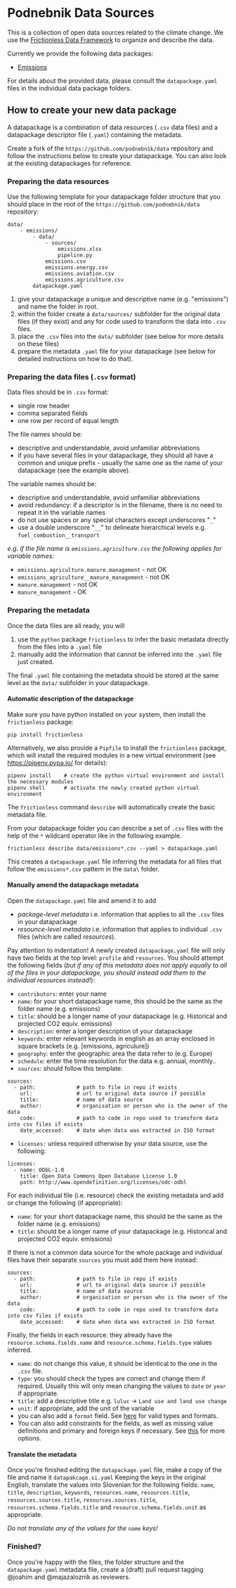 # Podnebnik Data Sources

This is a collection of open data sources related to the climate change. We use the [Frictionless Data Framework](https://framework.frictionlessdata.io/) to organize and describe the data.

Currently we provide the following data packages:

- [Emissions](./emissions/)

For details about the provided data, please consult the `datapackage.yaml` files in the individual data package folders.


## How to create your new data package

A datapackage is a combination of data resources (`.csv` data files) and a datapackage descriptor file (`.yaml`) containing the metadata.

Create a fork of the `https://github.com/podnebnik/data` repository and follow the instructions below to create your datapackage. You can also look at the existing datapackages for reference.


### Preparing the data resources

Use the following template for your datapackage folder structure that you should place in the root of the `https://github.com/podnebnik/data` repository:

```
data/
    - emissions/
        - data/
            - sources/
                emissions.xlsx
                pipeline.py
            emissions.csv
            emissions.energy.csv
            emissions.aviation.csv
            emissions.agriculture.csv
        datapackage.yaml
```

1. give your datapackage a unique and descriptive name (e.g. "emissions") and name the folder in root.
2. within the folder create a `data/sources/` subfolder for the original data files (if they exist) and any for code used to transform the data into `.csv` files.
3. place the `.csv` files into the `data/` subfolder (see below for more details on these files)
4. prepare the metadata `.yaml` file for your datapackage (see below for detailed instructions on how to do that).


### Preparing the data files (`.csv` format)

Data files should be in `.csv` format:

* single row header
* comma separated fields
* one row per record of equal length

The file names should be:

* descriptive and understandable, avoid unfamiliar abbreviations
* if you have several files in your datapackage, they should all have a common and unique prefix - usually the same one as the name of your datapackage (see the example above).

The variable names should be:

* descriptive and understandable, avoid unfamiliar abbreviations
* avoid redundancy: if a descriptor is in the filename, there is no need to repeat it in the variable names
* do not use spaces or any special characters except underscores "`_`"
* use a double underscore "`__`" to delineate hierarchical levels e.g. `fuel_combustion__transport`

*e.g. if the file name is `emissions.agriculture.csv` the following applies for variable names:*

* `emissions.agriculture.manure.management` - not OK
* `emissions_agriculture__manure_management` - not OK
* `manure.management` - not OK
* `manure_management` - OK


### Preparing the metadata

Once the data files are all ready, you will

1. use the `python` package `frictionless` to infer the basic metadata directly from the files into a `.yaml` file
2. manually add the information that cannot be inferred into the `.yaml` file just created.

The final `.yaml` file containing the metadata should be stored at the same level as the `data/` subfolder in your datapackage.


#### Automatic description of the datapackage

Make sure you have python installed on your system, then install the `frictionless` package:

    pip install frictionless

Alternatively, we also provide a `Pipfile` to install the `frictionless` package, which will install the required modules in a new virtual environment (see https://pipenv.pypa.io/ for details):

    pipenv install    # create the python virtual environment and install the necessary modules
    pipenv shell      # activate the newly created python virtual environment

The `frictionless` command `describe` will automatically create the basic metadata file.

From your datapackage folder you can describe a set of `.csv` files with the help of the `*` wildcard operator like in the following example.

    frictionless describe data/emissions*.csv --yaml > datapackage.yaml

This creates a `datapackage.yaml` file inferring the metadata for all files that follow the `emissions*.csv` pattern in the `data\` folder.


#### Manually amend the datapackage metadata

Open the `datapackage.yaml` file and amend it to add

* *package-level metadata* i.e. information that applies to all the `.csv` files in your datapackage
* *resounce-level metadata* i.e. information that applies to individual `.csv` files (which are called *resources*).

Pay attention to indentation! A newly created `datapackage.yaml` file will only have two fields at the top level: `profile` and `resources`. You should attempt the following fields (*but if any of this metadata does not apply equally to all of the files in your datapackage, you should instead add them to the individual resources instead!*):

* `contributors`: enter your name
* `name`: for your short datapackage name, this should be the same as the folder name (e.g. emissions)
* `title`: should be a longer name of your datapackage (e.g. Historical and projected CO2 equiv. emissions)
* `description`: enter a longer description of your datapackage
* `keywords`: enter relevant keywords in english as an array enclosed in square brackets (e.g. [emissions, agriculure])
* `geography`: enter the geographic area the data refer to (e.g. Europe)
* `schedule`: enter the time resolution for the data e.g. annual, monthly..
* `sources`: should follow this template:
```
sources:
  - path:             # path to file in repo if exists
    url:              # url to original data source if possible
    title:            # name of data source
    author:           # organisation or person who is the owner of the data
    code:             # path to code in repo used to transform data into csv files if exists
    date_accessed:    # date when data was extracted in ISO format
```
* `licenses:` unless required otherwise by your data source, use the following:
```
licenses:
  - name: ODbL-1.0
    title: Open Data Commons Open Database License 1.0
    path: http://www.opendefinition.org/licenses/odc-odbl
```

For each individual file (i.e. resource) check the existing metadata and add or change the following (if appropriate):

* `name`: for your short datapackage name, this should be the same as the folder name (e.g. emissions)
* `title`: should be a longer name of your datapackage (e.g. Historical and projected CO2 equiv. emissions)

If there is not a common data source for the whole package and individual files have their separate `sources` you must add them here instead:

```
sources:
  - path:             # path to file in repo if exists
    url:              # url to original data source if possible
    title:            # name of data source
    author:           # organisation or person who is the owner of the data
    code:             # path to code in repo used to transform data into csv files if exists
    date_accessed:    # date when data was extracted in ISO format
```

Finally, the fields in each resource: they already have the `resource.schema.fields.name` and `resource.schema.fields.type` values inferred.

* `name`: do not change this value, it should be identical to the one in the `.csv` file.
* `type`: you should check the types are correct and change them if required. Usually this will only mean changing the values to `date` or `year` if appropriate.
* `title`: add a descriptive title e.g. `luluc` -> `Land use and land use change`
* `unit`: if appropriate, add the unit of the variable
* you can also add a `format` field. See [here](https://specs.frictionlessdata.io/table-schema/#types-and-formats) for valid types and formats.
* You can also add constraints for the fields, as well as missing value definitions and primary and foreign keys if necessary. See [this](https://specs.frictionlessdata.io/table-schema/#constraints) for more options.


#### Translate the metadata

Once you're finished editing the `datapackage.yaml` file, make a copy of the file and name it `datapakcage.si.yaml` Keeping the keys in the original English, translate the values into Slovenian for the following fields: `name`, `title`, `description`, `keywords`, `resources.name`, `resources.title`, `resources.sources.title`, `resources.sources.title`, `resources.schema.fields.title` and `resource.schema.fields.unit` as appropriate.

*Do not translate any of the values for the `name` keys!*


### Finished?

Once you're happy with the files, the folder structure and the `datapackage.yaml` metadata file, create a (draft) pull request tagging @joahim and @majazaloznik as reviewers.
